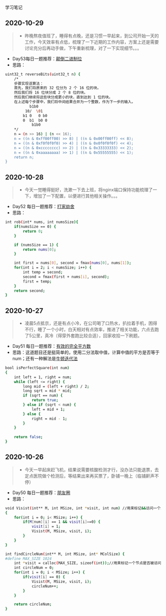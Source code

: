 学习笔记

## 2020-10-29 

> - 昨晚熬夜值班了，睡得有点晚，还是习惯一早起来，到公司开始一天的工作，今天效率有点低，梳理了一下近期的工作内容，方案上还是需要讨论充分后再动手做，下午重新梳理，对了一下实现细节。。。  
* Day53每日一题推荐：[颠倒二进制位](https://leetcode-cn.com/problems/reverse-bits/)  
* 思路：  
```bash
uint32_t reverseBits(uint32_t n) {
    /*
    步骤实现该算法：
    首先，我们将原来的 32 位分为 2 个 16 位的块。
    然后我们将 16 位块分成 2 个 8 位的块。
    然后我们继续将这些块分成更小的块，直到达到 1 位的块。
    在上述每个步骤中，我们将中间结果合并为一个整数，作为下一步的输入。
           b1b0
         10/  \01
        b1 0   0 b0
        0  b1  b0 0
            b1b0
    */
    n = (n >> 16) | (n << 16);
    n = ((n & 0xff00ff00) >> 8) | ((n & 0x00ff00ff) << 8);
    n = ((n & 0xf0f0f0f0) >> 4) | ((n & 0x0f0f0f0f) << 4);
    n = ((n & 0xcccccccc) >> 2) | ((n & 0x33333333) << 2);
    n = ((n & 0xaaaaaaaa) >> 1) | ((n & 0x55555555) << 1);
    return n;
}
```

## 2020-10-28

> - 今天一觉睡得挺好，洗漱一下去上班，将nginx端口保持功能梳理了一下，增加了一下配置，以便进行其他相关操作。。。  
* Day52 每日一题推荐：[打家劫舍](https://leetcode-cn.com/problems/house-robber/)  
* 思路：  
```bash
int rob(int* nums, int numsSize){
    if(numsSize == 0) {
        return 0;
    }

    if (numsSize == 1) {
        return nums[0];
    }

    int first = nums[0], second = fmax(nums[0], nums[1]);
    for(int i = 2; i < numsSize; i++) {
        int temp = second;
        second = fmax(first + nums[i], second);
        first = temp;
    }
    return second;
}
```


## 2020-10-27

> - 凌晨5点抵京，还是有点小冷，在公司喝了口热水，扒拉着手机，困得不行，睡了一个小时，白天相对有点效率，推进了相关功能，六点去跑了5公里，真冷（得穿外套跑比较合适），回家收拾一下刷题。  
* Day51 每日一题推荐：[有效的完全平方数](https://leetcode-cn.com/problems/valid-perfect-square/)  
* 思路：这道题目还是挺简单的，使用二分法取中值，计算中值的平方是否等于num；还有一种解法是[牛顿迭代法](http://www.matrix67.com/blog/archives/361)
```bash
bool isPerfectSquare(int num)
{
    int left = 1, right = num;
    while (left <= right) {
        long mid = (left + right) / 2;
        long sqrt = mid * mid;
        if (sqrt == num) {
            return true;
        } else if (sqrt < num) {
            left = mid + 1;
        } else {
            right = mid - 1;
        }
    }
    
    return false;
}
```

## 2020-10-26

> - 今天一早起床赶飞机，结果说需要核酸检测才行，没办法只能退票，去定点医院做个检测后，等结果出来再买票了，卧铺一晚上（临铺鼾声不停）  
* Day50 每日一题推荐：[朋友圈](https://leetcode-cn.com/problems/friend-circles/)  
* 思路：  
```bash
void Visist(int** M, int MSize, int *visit, int num) //用来标记&&访问一个起点开始的朋友圈
{
    for(int i = 0; i< MSize; i++) {
        if(M[num][i] == 1 && visit[i]==0) {
            visit[i] = 1;
            Visist(M, MSize, visit, i);
        }
    }
}

int findCircleNum(int** M, int MSize, int* MColSize) {
#define MAX_SIZE 1024
    int *visit = calloc(MAX_SIZE, sizeof(int));//用来标记一个节点是否被访问过！
    int circleNum = 0;
    for(int i = 0; i < MSize; i++) {
        if(visit[i] == 0) {
            Visist(M, MSize, visit, i);
            circleNum++;
        }
    }

    return circleNum;
}
```
